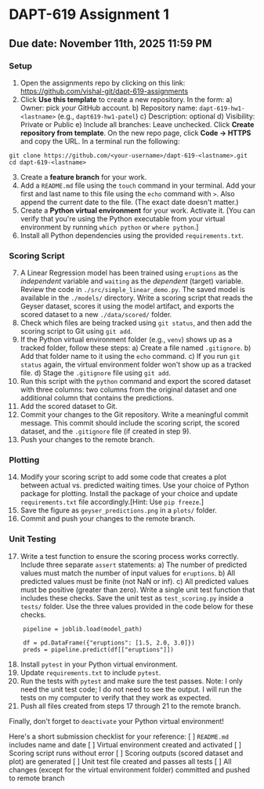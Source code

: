 # DAPT-619 Assignment 1
## Due date: November 11th, 2025 11:59 PM

### Setup
1. Open the assignments repo by clicking on this link: https://github.com/vishal-git/dapt-619-assignments 
2. Click **Use this template** to create a new repository. In the form:
    a) Owner: pick *your* GitHub account.
    b) Repository name: `dapt-619-hw1-<lastname>` (e.g., `dapt619-hw1-patel`)
    c) Description: optional
    d) Visibility: Private or Public
    e) Include all branches: Leave unchecked. 
Click **Create repository from template**.
On the new repo page, click **Code -> HTTPS** and copy the URL.
In a terminal run the following:
```
git clone https://github.com/<your-username>/dapt-619-<lastname>.git
cd dapt-619-<lastname>
```
3. Create a **feature branch** for your work. 
4. Add a `README.md` file using the `touch` command in your terminal. Add your first and last name to this file using the `echo` command with `>`. Also append the current date to the file. (The exact date doesn't matter.)
5. Create a **Python virtual environment** for your work. Activate it. [You can verify that you're using the Python executable from your virtual environment by running `which python` or `where python`.]
6. Install all Python dependencies using the provided `requirements.txt`.

### Scoring Script
7. A Linear Regression model has been trained using `eruptions` as the *independent* variable and `waiting` as the *dependent* (target) variable. Review the code in `./src/simple_linear_demo.py`. The saved model is available in the `./models/` directory.
Write a scoring script that reads the Geyser dataset, scores it using the model artifact, and exports the scored dataset to a new `./data/scored/` folder.
8. Check which files are being tracked using `git status`, and then add the scoring script to Git using `git add`.
9. If the Python virtual environment folder (e.g., `venv`) shows up as a tracked folder, follow these steps:
    a) Create a file named `.gitignore`.
    b) Add that folder name to it using the `echo` command. 
    c) If you run `git status` again, the virtual environment folder won't show up as a tracked file.
    d) Stage the `.gitignore` file using `git add`.
10. Run this script with the `python` command and export the scored dataset with three columns: two columns from the original dataset and one additional column that contains the predictions.
11. Add the scored dataset to Git.
12. Commit your changes to the Git repository. Write a meaningful commit message. This commit should include the scoring script, the scored dataset, and the `.gitignore` file (if created in step 9). 
13. Push your changes to the remote branch.

### Plotting
14. Modify your scoring script to add some code that creates a plot between actual vs. predicted waiting times. Use your choice of Python package for plotting. Install the package of your choice and update `requirements.txt` file accordingly.[Hint: Use `pip freeze`.]
15. Save the figure as `geyser_predictions.png` in a `plots/` folder.
16. Commit and push your changes to the remote branch. 

### Unit Testing
17. Write a test function to ensure the scoring process works correctly. Include three separate `assert` statements:
    a) The number of predicted values must match the number of input values for `eruptions`.
    b) All predicted values must be finite (not NaN or inf).
    c) All predicted values must be positive (greater than zero).
Write a single unit test function that includes these checks. Save the unit test as `test_scoring.py` inside a `tests/` folder.
Use the three values provided in the code below for these checks.
```
    pipeline = joblib.load(model_path)

    df = pd.DataFrame({"eruptions": [1.5, 2.0, 3.0]})
    preds = pipeline.predict(df[["eruptions"]])
```
18. Install `pytest` in your Python virtual environment.
19. Update `requirements.txt` to include `pytest`. 
20. Run the tests with `pytest` and make sure the test passes. Note: I only need the unit test code; I do not need to see the output. I will run the tests on my computer to verify that they work as expected.
21. Push all files created from steps 17 through 21 to the remote branch.

Finally, don't forget to `deactivate` your Python virtual environment!

Here's a short submission checklist for your reference:
[ ] `README.md` includes name and date
[ ] Virtual environment created and activated
[ ] Scoring script runs without error
[ ] Scoring outputs (scored dataset and plot) are generated
[ ] Unit test file created and passes all tests
[ ] All changes (except for the virtual environment folder) committed and pushed to remote branch

